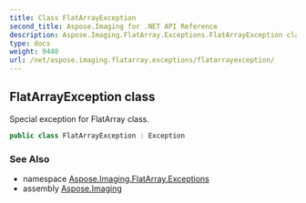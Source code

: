 ```yaml
---
title: Class FlatArrayException
second_title: Aspose.Imaging for .NET API Reference
description: Aspose.Imaging.FlatArray.Exceptions.FlatArrayException class. Special exception for FlatArray class
type: docs
weight: 9440
url: /net/aspose.imaging.flatarray.exceptions/flatarrayexception/
---
```

## FlatArrayException class

Special exception for FlatArray class.

```csharp
public class FlatArrayException : Exception
```

### See Also

* namespace [Aspose.Imaging.FlatArray.Exceptions](../../aspose.imaging.flatarray.exceptions/)
* assembly [Aspose.Imaging](../../)


